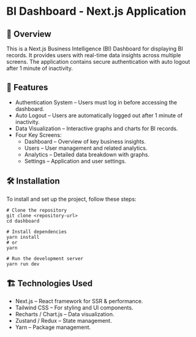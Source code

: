 # BI Dashboard - Next.js Application

## 📌 Overview
This is a Next.js Business Intelligence (BI) Dashboard for displaying BI records. It provides users with real-time data insights across multiple screens. The application contains secure authentication with auto logout after 1 minute of inactivity.

## 🚀 Features

- Authentication System – Users must log in before accessing the dashboard.
- Auto Logout – Users are automatically logged out after 1 minute of inactivity.
- Data Visualization – Interactive graphs and charts for BI records.
- Four Key Screens:
  - Dashboard – Overview of key business insights.
  - Users – User management and related analytics.
  - Analytics – Detailed data breakdown with graphs.
  - Settings – Application and user settings.

## 🛠 Installation
To install and set up the project, follow these steps:

```
# Clone the repository
git clone <repository-url>
cd dashboard

# Install dependencies
yarn install
# or
yarn

# Run the development server
yarn run dev
```

## 🏗️ Technologies Used

- Next.js – React framework for SSR & performance.
- Tailwind CSS – For styling and UI components.
- Recharts / Chart.js – Data visualization.
- Zustand / Redux – State management.
- Yarn – Package management.
